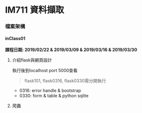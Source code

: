 # IM711 資料擷取

### 檔案架構
#### inClass01
**課程日期: 2019/02/22 & 2019/03/09 & 2019/03/16 & 2019/03/30**

1. 介紹flask與網頁設計
    
    執行後到localhost port 5000查看
    > flask101, flask0316, flask0330需分開執行
    
    * 0316:  error handle & bootstrap
    * 0330: form & table & python sqlite
    
2. 爬蟲

